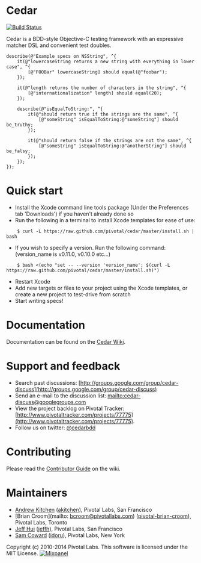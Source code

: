 # Cedar

[![Build Status](https://travis-ci.org/pivotal/cedar.png?branch=master)](https://travis-ci.org/pivotal/cedar)

Cedar is a BDD-style Objective-C testing framework with an expressive matcher DSL and convenient test doubles.

```objc
describe(@"Example specs on NSString", ^{
    it(@"lowercaseString returns a new string with everything in lower case", ^{
        [@"FOOBar" lowercaseString] should equal(@"foobar");
    });

    it(@"length returns the number of characters in the string", ^{
        [@"internationalization" length] should equal(20);
    });

    describe(@"isEqualToString:", ^{
        it(@"should return true if the strings are the same", ^{
            [@"someString" isEqualToString:@"someString"] should be_truthy;
        });

        it(@"should return false if the strings are not the same", ^{
            [@"someString" isEqualToString:@"anotherString"] should be_falsy;
        });
    });
});
```

# Quick start

* Install the Xcode command line tools package (Under the Preferences tab 'Downloads') if you haven't already done so
* Run the following in a terminal to install Xcode templates for ease of use:

```
    $ curl -L https://raw.github.com/pivotal/cedar/master/install.sh | bash
```

* If you wish to specify a version. Run the following command: (version_name is v0.11.0, v0.10.0 etc...)

```
    $ bash <(echo "set -- --version 'version_name'; $(curl -L https://raw.github.com/pivotal/cedar/master/install.sh)")
```

* Restart Xcode
* Add new targets or files to your project using the Xcode templates, or create a new project to test-drive from scratch
* Start writing specs!

# Documentation

Documentation can be found on the [Cedar Wiki](https://github.com/pivotal/cedar/wiki).

# Support and feedback

* Search past discussions: [http://groups.google.com/group/cedar-discuss](http://groups.google.com/group/cedar-discuss)
* Send an e-mail to the discussion list: [mailto:cedar-discuss@googlegroups.com](mailto:cedar-discuss@googlegroups.com)
* View the project backlog on Pivotal Tracker: [http://www.pivotaltracker.com/projects/77775](http://www.pivotaltracker.com/projects/77775).
* Follow us on twitter: [@cedarbdd](http://twitter.com/cedarbdd)

# Contributing

Please read the [Contributor Guide](https://github.com/pivotal/cedar/wiki/Contributor-guide) on the wiki.

# Maintainers

* [Andrew Kitchen](mailto:akitchen@pivotallabs.com) ([akitchen](https://github.com/akitchen)), Pivotal Labs, San Francisco
* [Brian Croom](mailto: bcroom@pivotallabs.com) ([pivotal-brian-croom](https://github.com/pivotal-brian-croom)), Pivotal Labs, Toronto
* [Jeff Hui](mailto:jhui@pivotallabs.com) ([jeffh](http://github.com/jeffh)), Pivotal Labs, San Francisco
* [Sam Coward](mailto:scoward@pivotallabs.com) ([idoru](http://github.com/idoru)), Pivotal Labs, New York

Copyright (c) 2010-2014 Pivotal Labs. This software is licensed under the MIT License. [![Mixpanel](https://api.mixpanel.com/track/?data=CXsiZXZlbnQiOiAiSG9tZSBWaXNpdCIsIA0KICAgIAkJInByb3BlcnRpZXMiOiB7ICAJDQogICAgICAgIAkidG9rZW4iOiAiNmJjZmE3MmQ5OGU2ZjdhZjFkNjQ3YWNmY2Q2NjMwNTEiICAgDQogICAgICAgICAgICAgICAgfQ0KICAgICAgICB9&ip=1&img=1)](http://mixpanel.com)
